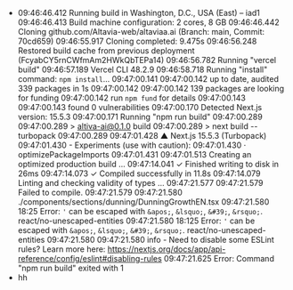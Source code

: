 - 09:46:46.412 Running build in Washington, D.C., USA (East) – iad1
09:46:46.413 Build machine configuration: 2 cores, 8 GB
09:46:46.442 Cloning github.com/Altavia-web/altaviaa.ai (Branch: main, Commit: 70cd659)
09:46:55.917 Cloning completed: 9.475s
09:46:56.248 Restored build cache from previous deployment (FcyabCY5rnCWfmAm2HWkQbTEPa14)
09:46:56.782 Running "vercel build"
09:46:57.189 Vercel CLI 48.2.9
09:46:58.718 Running "install" command: `npm install`...
09:47:00.141 
09:47:00.142 up to date, audited 339 packages in 1s
09:47:00.142 
09:47:00.142 139 packages are looking for funding
09:47:00.142   run `npm fund` for details
09:47:00.143 
09:47:00.143 found 0 vulnerabilities
09:47:00.170 Detected Next.js version: 15.5.3
09:47:00.171 Running "npm run build"
09:47:00.289 
09:47:00.289 > altiva-ai@0.1.0 build
09:47:00.289 > next build --turbopack
09:47:00.289 
09:47:01.428    ▲ Next.js 15.5.3 (Turbopack)
09:47:01.430    - Experiments (use with caution):
09:47:01.430      · optimizePackageImports
09:47:01.431 
09:47:01.513    Creating an optimized production build ...
09:47:14.041  ✓ Finished writing to disk in 26ms
09:47:14.073  ✓ Compiled successfully in 11.8s
09:47:14.079    Linting and checking validity of types ...
09:47:21.577 
09:47:21.579 Failed to compile.
09:47:21.579 
09:47:21.580 ./components/sections/dunning/DunningGrowthEN.tsx
09:47:21.580 18:25  Error: `'` can be escaped with `&apos;`, `&lsquo;`, `&#39;`, `&rsquo;`.  react/no-unescaped-entities
09:47:21.580 18:125  Error: `'` can be escaped with `&apos;`, `&lsquo;`, `&#39;`, `&rsquo;`.  react/no-unescaped-entities
09:47:21.580 
09:47:21.580 info  - Need to disable some ESLint rules? Learn more here: https://nextjs.org/docs/app/api-reference/config/eslint#disabling-rules
09:47:21.625 Error: Command "npm run build" exited with 1
- hh